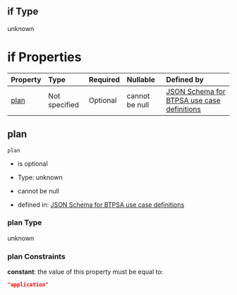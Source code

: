 ## if Type

unknown

# if Properties

| Property      | Type          | Required | Nullable       | Defined by                                                                                                                                                                                                                                    |
| :------------ | :------------ | :------- | :------------- | :-------------------------------------------------------------------------------------------------------------------------------------------------------------------------------------------------------------------------------------------- |
| [plan](#plan) | Not specified | Optional | cannot be null | [JSON Schema for BTPSA use case definitions](btpsa-usecase-properties-services-items-allof-1-then-allof-118-then-allof-1-if-properties-plan.md "undefined#/properties/services/items/allOf/1/then/allOf/118/then/allOf/1/if/properties/plan") |

## plan



`plan`

*   is optional

*   Type: unknown

*   cannot be null

*   defined in: [JSON Schema for BTPSA use case definitions](btpsa-usecase-properties-services-items-allof-1-then-allof-118-then-allof-1-if-properties-plan.md "undefined#/properties/services/items/allOf/1/then/allOf/118/then/allOf/1/if/properties/plan")

### plan Type

unknown

### plan Constraints

**constant**: the value of this property must be equal to:

```json
"application"
```
